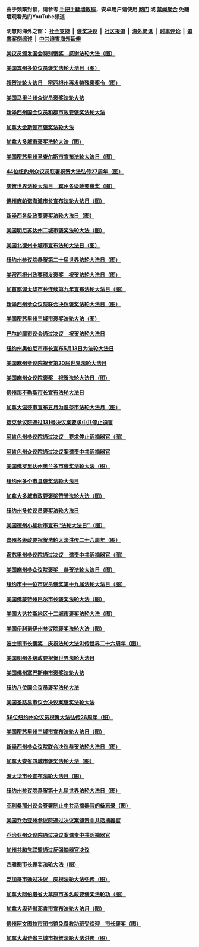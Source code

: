 #### 由于频繁封锁，请参考 [手把手翻墙教程](https://github.com/gfw-breaker/guides/wiki/)，安卓用户请使用 [网门](https://github.com/gfw-breaker/bn-android/blob/master/ogate.md?t=05251236) 或 [禁闻聚合](https://github.com/gfw-breaker/bn-android) 免翻墙观看热门YouTube频道 

#### 明慧网海外之窗：&nbsp;[社会支持](140.md?t=05251236) &nbsp;|&nbsp; [褒奖决议](282.md?t=05251236) &nbsp;|&nbsp; [社区报道](91.md?t=05251236) &nbsp;|&nbsp; [海外简讯](245.md?t=05251236) &nbsp;|&nbsp; [时事评论](251.md?t=05251236) &nbsp;|&nbsp; [迫害案例综述](328.md?t=05251236) &nbsp;|&nbsp; [中共迫害海外延伸](236.md?t=05251236) 

#### [美议员颁发国会特别褒奖　感谢法轮大法（图）](../pages/282/387731.md?t=05251236) 

#### [美国宾州多位议员褒奖法轮大法日（图）](../pages/282/387733.md?t=05251236) 

#### [祝贺法轮大法日　密西根州再发特殊褒奖令（图）](../pages/282/387742.md?t=05251236) 

#### [美国马里兰州众议员褒奖法轮大法](../pages/282/387564.md?t=05251236) 

#### [新泽西州国会议员和郡市政要褒奖法轮大法](../pages/282/387429.md?t=05251236) 

#### [加拿大金斯顿市褒奖法轮大法](../pages/282/387418.md?t=05251236) 

#### [加拿大多城市褒奖法轮大法（图）](../pages/282/387299.md?t=05251236) 

#### [美国密苏里州圣查尔斯市宣布法轮大法日（图）](../pages/282/387295.md?t=05251236) 

#### [44位纽约州众议员联署祝贺大法弘传27周年（图）](../pages/282/387219.md?t=05251236) 

#### [庆贺世界法轮大法日　宾州各级政要褒奖（图）](../pages/282/387253.md?t=05251236) 

#### [佛州庞帕诺海滩市长宣布法轮大法日（图）](../pages/282/387168.md?t=05251236) 

#### [新泽西各级政要褒奖法轮大法日（图）](../pages/282/387171.md?t=05251236) 

#### [美国明尼苏达州二城市褒奖法轮大法（图）](../pages/282/387177.md?t=05251236) 

#### [美国北德州十城市宣布法轮大法日（图）](../pages/282/386793.md?t=05251236) 

#### [纽约州参议院恭贺第二十届世界法轮大法日（图）](../pages/282/386619.md?t=05251236) 

#### [美密西根州政要颁发褒奖　祝贺法轮大法日（图）](../pages/282/386617.md?t=05251236) 

#### [加首都渥太华市长连续第九年宣布法轮大法日（图）](../pages/282/386409.md?t=05251236) 

#### [新泽西州参众议院联合决议褒奖法轮大法日（图）](../pages/282/386417.md?t=05251236) 

#### [美国密苏里州三城市褒奖法轮大法（图）](../pages/282/386410.md?t=05251236) 

#### [巴尔的摩市议会通过决议　祝贺法轮大法日](../pages/282/386371.md?t=05251236) 

#### [纽约州奥伯尼市市长宣布5月13日为法轮大法日](../pages/282/386096.md?t=05251236) 

#### [美国麻州参议院祝贺第20届世界法轮大法日](../pages/282/386097.md?t=05251236) 

#### [美国麻州众议院褒奖　祝贺法轮大法日（图）](../pages/282/386022.md?t=05251236) 

#### [佛州那不勒斯市长宣布法轮大法日](../pages/282/385932.md?t=05251236) 

#### [加拿大温莎市宣布五月为温莎市法轮大法月（图）](../pages/282/385849.md?t=05251236) 

#### [捷克参议院通过131号决议案要求中共停止迫害](../pages/282/384286.md?t=05251236) 

#### [阿肯色州参议院通过决议　要求停止活摘器官（图）](../pages/282/383956.md?t=05251236) 

#### [阿肯色州众议院通过决议案谴责中共活摘器官](../pages/282/383340.md?t=05251236) 

#### [美国佛罗里达州奥兰多市褒奖法轮大法（图）](../pages/282/368616.md?t=05251236) 

#### [纽约州多个市县褒奖法轮大法日](../pages/282/368285.md?t=05251236) 

#### [加拿大多城市政要褒奖赞誉法轮大法（图）](../pages/282/368243.md?t=05251236) 

#### [纽约州多位议员褒奖法轮大法日](../pages/282/368183.md?t=05251236) 

#### [美国德州小榆树市宣布“法轮大法日”（图）](../pages/282/368125.md?t=05251236) 

#### [宾州各级政要祝贺法轮大法洪传二十六周年（图）](../pages/282/367896.md?t=05251236) 

#### [密苏里州参议院通过决议　谴责中共活摘器官（图）](../pages/282/366798.md?t=05251236) 

#### [美国麻州参众议院褒奖　恭贺法轮大法日（图）](../pages/282/366636.md?t=05251236) 

#### [纽约市十一位市议员褒奖第十九届法轮大法日（图）](../pages/282/366678.md?t=05251236) 

#### [美国佛蒙特州巴尔市长褒奖法轮大法（图）](../pages/282/366583.md?t=05251236) 

#### [美国大达拉斯地区十二城市褒奖法轮大法（图）](../pages/282/366561.md?t=05251236) 

#### [美国伊利诺伊州参议院褒奖法轮大法（图）](../pages/282/366586.md?t=05251236) 

#### [波士顿市长褒奖　庆祝法轮大法洪传世界二十六周年（图）](../pages/282/366433.md?t=05251236) 

#### [美国明州各级政要祝贺世界法轮大法日](../pages/282/366190.md?t=05251236) 

#### [美国佛州塞巴斯申市褒奖法轮大法](../pages/282/366209.md?t=05251236) 

#### [纽约八位国会议员褒奖法轮大法](../pages/282/366055.md?t=05251236) 

#### [美国圣路易市议会决议案褒奖法轮大法](../pages/282/366014.md?t=05251236) 

#### [56位纽约州众议员祝贺大法弘传26周年（图）](../pages/282/365854.md?t=05251236) 

#### [美国密苏里州三城市宣布法轮大法日（图）](../pages/282/365833.md?t=05251236) 

#### [新泽西州参众议院联合决议恭贺法轮大法日（图）](../pages/282/365834.md?t=05251236) 

#### [加拿大安省四城市褒奖法轮大法（图）](../pages/282/365643.md?t=05251236) 

#### [渥太华市长宣布法轮大法日（图）](../pages/282/365644.md?t=05251236) 

#### [纽约州参议院恭贺第十九届世界法轮大法日（图）](../pages/282/365599.md?t=05251236) 

#### [亚利桑那州议会签署制止中共活摘器官的备忘录（图）](../pages/282/363829.md?t=05251236) 

#### [美国乔治亚州参议院通过决议案谴责中共活摘器官](../pages/282/363581.md?t=05251236) 

#### [乔治亚州众议院通过决议案谴责中共活摘器官](../pages/282/363357.md?t=05251236) 

#### [加州共和党联盟通过反强摘器官决议](../pages/282/362609.md?t=05251236) 

#### [西雅图市长褒奖法轮大法（图）](../pages/282/351488.md?t=05251236) 

#### [芝加哥市通过决议　庆祝法轮大法弘传（图）](../pages/282/349323.md?t=05251236) 

#### [加拿大阿伯塔省大草原市多名政要褒奖法轮功（图）](../pages/282/349010.md?t=05251236) 

#### [加拿大卑诗省邓肯市宣布法轮大法月（图）](../pages/282/348810.md?t=05251236) 

#### [佛州阿文图拉市图书馆免费教功班受欢迎　市长褒奖（图）](../pages/282/348777.md?t=05251236) 

#### [加拿大卑诗省三城市祝贺法轮大法洪传（图）](../pages/282/348741.md?t=05251236) 

